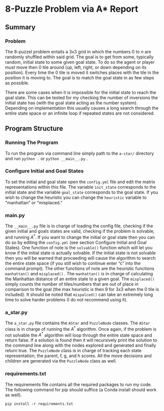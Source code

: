 
# 8-Puzzle Problem via A* Report

## Summary

### Problem

The 8-puzzel problem entails a 3x3 grid in which the numbers 0 to $n$ are randomly shuffled within said grid. The goal is to get from some, typically random, initial state to some given goal state. To do so the agent or player must move then 0 tile around (up, left, right, or down depending on its position). Every time the 0 tile is moved it switches places with the tile in the position it is moving to. The goal is to match the goal state in as few steps as possible.

There are some cases when it is impossible for the initial state to reach the goal state. This can be tested for my checking the number of inversions the initial state has (with the goal state acting as the number system). Depending on implementation this usually causes a long search through the entire state space or an infinite loop if repeated states are not considered.

## Program Structure

### Running The Program

To run the program via command line simply path to the `a-star/` directory and run `python .` or `python __main__.py` .

### Configure Initial and Goal States
To set the initial and goal state open the `config.yml` file and edit the matrix representations within this file. The variable `init_state` corresponds to the initial state and the variable `goal_state` corresponds to the goal state. If you wish to change the heuristic you can change the `heuristic` variable to "manhattan” or “misplaced.”

### __main__.py

The `__main__.py` file is in charge of loading the config file, checking if the given initial and goals states are valid, checking if the problem is solvable, and running $A^*$. If you want to change the initial or goal state then you can do so by editing the `config.yml` (see section Configure Initial and Goal States). One function of note is the `solvable()` function which will let you know if the initial state is actually solvable. If the initial state is not solvable then you will be warned that proceeding will cause the algorithm to search the entire state space (if you still wish to continue enter “c” into the command prompt). The other functions of note are the heuristic functions `manhattan()` and `misplaced().` The `manhattan()` is in charge of calculating the Manhattan distance of an entire state to a given goal. The `misplaced()` simply counts the number of tiles/numbers that are out of place in comparison to the goal (the max heuristic is then 9 for 3x3 when the 0 tile is included). It should be noted that `mispalced()` can take an extremely long time to solve harder problems (I do not recommend using it).

### a_star.py

The `a_star.py` file contains the `AStar` and `PuzzleNode` classes. The `AStar` class is in charge of running the  $A^*$ algorithm. Once again, if the problem is not solvable the $A^*$ algorithm will loop through the entire state space and return false. If a solution is found then it will recursively print the solution to the command line along with the nodes explored and generated and finally return true. The `PuzzleNode` class is in charge of tracking each state representation, the parent, f, g, and h scores. All the move decisions and children are generated via the `PuzzleNode` class as well.

### requirements.txt

The requirements file contains all the required packages to run my code. The following command for pip should suffice (a Conda install should work as well).

`pip install -r requirements.txt`
